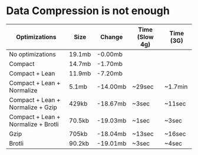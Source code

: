 # Data Compression is not enough

| Optimizations                       | Size   | Change   | Time (Slow 4g) | Time (3G) |
| ----------------------------------- | ------ | -------- | -------------- | --------- |
| No optimizations                    | 19.1mb | -0.00mb  |                |           |
| Compact                             | 14.7mb | -1.70mb  |                |           |
| Compact + Lean                      | 11.9mb | -7.20mb  |                |           |
| Compact + Lean + Normalize          | 5.1mb  | -14.00mb | ~29sec         | ~1.7min   |
| Compact + Lean + Normalize + Gzip   | 429kb  | -18.67mb | ~3sec          | ~11sec    |
| Compact + Lean + Normalize + Brotli | 70.5kb | -19.03mb | ~1sec          | ~3sec     |
| Gzip                                | 705kb  | -18.04mb | ~13sec         | ~16sec    |
| Brotli                              | 90.2kb | -19.01mb | ~3sec          | ~4sec     |
